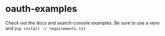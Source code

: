 # oauth-examples
Check out the docs and search-console examples.
Be sure to use a venv and `pip install -r requirements.txt`
